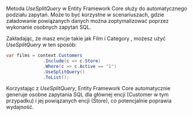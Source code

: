 Metoda _UseSplitQuery_ w Entity Framework Core służy do automatycznego podziału zapytań. Może to być korzystne w scenariuszach, gdzie załadowanie powiązanych danych można zoptymalizować poprzez wykonanie osobnych zapytań SQL.

Zakładając, że masz encje takie jak Film i Category , możesz użyć _UseSplitQuery_ w ten sposób:

~~~ csharp
var films = context.Customers
			  .Include(c => c.Store)
			  .Where(c => c.Active == "1")
			  .UseSplitQuery()
			  .ToList();	
~~~

Korzystając z _UseSplitQuery_, Entity Framework Core automatycznie generuje osobne zapytania SQL dla głównej encji (Customer w tym przypadku) i jej powiązanych encji (Store), co potencjalnie poprawia wydajność.